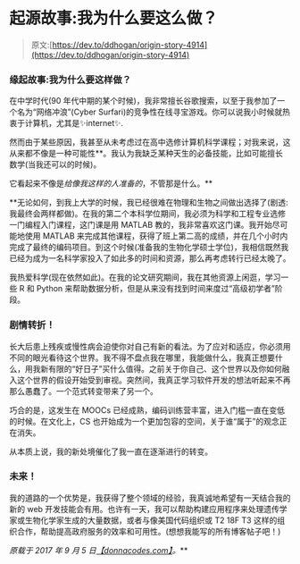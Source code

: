 # 起源故事:我为什么要这么做？

> 原文:[https://dev.to/ddhogan/origin-story-4914](https://dev.to/ddhogan/origin-story-4914)

### [](#origin-story-why-am-i-doing-this)缘起故事:我为什么要这样做？

在中学时代(90 年代中期的某个时候)，我非常擅长谷歌搜索，以至于我参加了一个名为“网络冲浪”(Cyber Surfari)的竞争性在线寻宝游戏。你可以说我小时候就热衷于计算机，尤其是✨internet✨.

然而由于某些原因，我甚至从未考虑过在高中选修计算机科学课程；对我来说，这从来都不像是一种可能性**。我认为我缺乏某种天生的必备技能，比如可能擅长数学(当我还可以的时候)。

它看起来不像是*给像我这样的人准备的*，不管那是什么。**

 **无论如何，到我上大学的时候，我已经很难在物理和生物之间做出选择了(剧透:我最终会两样都做)。在我的第二个本科学位期间，我必须为科学和工程专业选修一门编程入门课程，这门课是用 MATLAB 教的，我非常喜欢这门课。我开始尽可能地使用 MATLAB 来完成其他课程，获得了班上第二高的成绩，并在几个小时内完成了最终的编码项目。到这个时候(准备我的生物化学硕士学位)，我相信既然我已经为成为一名科学家投入了如此多的时间和资源，那么再考虑转行已经太晚了。

我热爱科学(现在依然如此)。在我的论文研究期间，我在其他资源上闲逛，学习一些 R 和 Python 来帮助数据分析，但是从来没有找到时间来度过“高级初学者”阶段。

### [](#plot-twist)剧情转折！

长大后患上残疾或慢性病会迫使你对自己有新的看法。为了应对和适应，你必须用不同的眼光看待这个世界。我不得不盘点我在哪里，我能做什么，我真正想要什么，用我新有限的“好日子”买什么值得。之前关于你自己、这个世界以及你如何融入这个世界的假设开始受到审视。突然间，我真正学习软件开发的想法听起来不再那么愚蠢了。一个范式转变带来了另一个。

巧合的是，这发生在 MOOCs 已经成熟，编码训练营丰富，进入门槛一直在变低的时候。在文化上，CS 也开始成为一个更加包容的空间，关于谁“属于”的观念正在消失。

从本质上说，我的新处境催化了我一直在逐渐进行的转变。

### [](#the-future)未来！

我的道路的一个优势是，我获得了整个领域的经验，我真诚地希望有一天结合我的新的 web 开发技能会有用。也许有一天，我可以帮助构建应用程序来处理遗传学家或生物化学家生成的大量数据，或者与像美国代码组织或 T2 18F T3 这样的组织合作，帮助提高政府服务的效率和可用性。(想想我能写的所有博客帖子吧！)

*原载于 2017 年 9 月 5 日*[*【donnacodes.com】*](http://donnacodes.com/2017/09/05/why_am_i_doing_this/)*。***